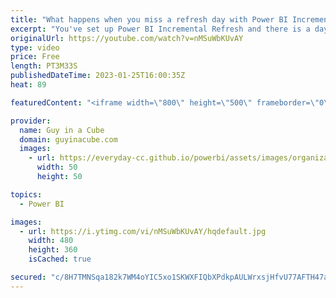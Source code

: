 ```yaml
---
title: "What happens when you miss a refresh day with Power BI Incremental Refresh?"
excerpt: "You've set up Power BI Incremental Refresh and there is a day that is missed because schedule refresh failed or some other reason. What happens? Do you lose that data? Patrick digs in!  📢 Become a member: https://guyinacu.be/membership \r \r *******************\r \r Want to take your Power BI skills to"
originalUrl: https://youtube.com/watch?v=nMSuWbKUvAY
type: video
price: Free
length: PT3M33S
publishedDateTime: 2023-01-25T16:00:35Z
heat: 89

featuredContent: "<iframe width=\"800\" height=\"500\" frameborder=\"0\" src=\"https://www.youtube.com/embed/nMSuWbKUvAY\" allow=\"accelerometer; autoplay; encrypted-media; gyroscope; picture-in-picture\" allowfullscreen></iframe>"

provider:
  name: Guy in a Cube
  domain: guyinacube.com
  images:
    - url: https://everyday-cc.github.io/powerbi/assets/images/organizations/guyinacube.com-50x50.jpg
      width: 50
      height: 50

topics:
  - Power BI

images:
  - url: https://i.ytimg.com/vi/nMSuWbKUvAY/hqdefault.jpg
    width: 480
    height: 360
    isCached: true

secured: "c/8H7TMNSqa182k7WM4oYIC5xo1SKWXFIQbXPdkpAULWrxsjHfvU77AFTH47a7XNhrcwHWv/969WWm9xY4GQlHrbCMa1JP8CGdSPpZ7Fl0Y24rpCQ4Pe3V7nx8jSYcIeWGIbtP/tVu6TyF/wQIL+dvo64PZvRNQYzsyOE1lbaa69l73W05cPsF09YGCEAuLsja2VvjFTk/L4QsbwM2U5Y99PL9ch8jzjrw+port8pUo48nNRf8aSUIuoNA+zKe3buSH8Z9QTrPWzxIfM3eArMtAlUXR10erGwfvVCnvHOGtS514PzLekiXjggapnT32Pz9P/FoSLSnSEPSXnMOmqrtUlWzM/6lqOQZ6JnUPXGZExnt/2nBVQ520q3dhwpP6k0/0mdAPIfRu031nJGqBO90Z3le/zceKPZUw2lpRhMRU=;s8obcYbFBHXNtYMbrbby0Q=="
---
```


